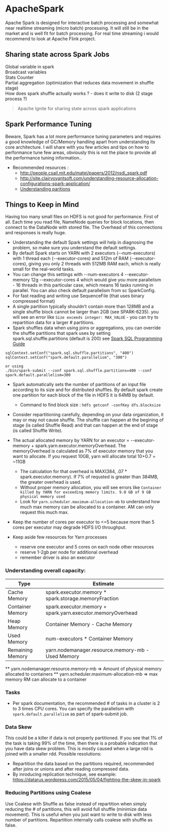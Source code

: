 # ApacheSpark
Apache Spark is designed for interactive batch processing and somewhat near realtime streaming (micro batch) processing. It will still be in the market and is well fit for batch processing. For real time streaming i would recommend to look at Apache Flink project.

## Sharing state across Spark Jobs
Global variable in spark   
Broadcast variables   
Stats Counter   
Partial aggregation (optimization that reduces data movement in shuffle stage)   
How does spark shuffle actually works ? - does it write to disk (2 stage process ?)   

 
> Apache Ignite for sharing state across spark applications

## Spark Performance Tuning
Beware, Spark has a lot more performance tuning parameters and requires a good knowledge of GC/Memory handling apart from understanding its core architecture. I will share with you few articles and tips on how to performance tune few areas, obviously this is not the place to provide all the performance tuning information..

* Recommended resources :
  * http://people.csail.mit.edu/matei/papers/2012/nsdi_spark.pdf
  * http://site.clairvoyantsoft.com/understanding-resource-allocation-configurations-spark-application/
  * [Understanding paritions](https://medium.com/parrot-prediction/partitioning-in-apache-spark-8134ad840b0)


## Things to Keep in Mind
Having too many small files on HDFS is not good for performance. First of all. Each time you read file, NameNode queries for block locations, then connect to the DataNode with stored file. The Overhead of this connections and responses is really huge.

* Understanding the  default Spark settings will help in diagnosing the problem, so make sure you understand the default settings. 
* By default Spark starts on YARN with 2 executors (--num-executors) with 1 thread each (--executor-cores) and 512m of RAM (--executor-cores), giving you only 2 threads with 512MB RAM each, which is really small for the real-world tasks.
* You can change this settings with --num-executors 4 --executor-memory 12g --executor-cores 4 which would give you more parallelism - 16 threads in this particular case, which means 16 tasks running in parallel. You can also check default parallelism from sc SparkConfig.
* For fast reading and writing use SequenceFile (that uses binary compressed format)
* A single partition typically shouldn’t contain more than 128MB and a single shuffle block cannot be larger than 2GB (see SPARK-6235). you will see an error like `Size exceeds integer: MAX_VALUE` - you can try to repartition data for a larger # partitions.
* Spark shuffles data when using joins or aggregations, you can override the shuffle partitions that spark uses by setting spark.sql.shuffle.partitions (default is 200) see [Spark SQL Programming Guide](http://spark.apache.org/docs/latest/sql-programming-guide.html#other-configuration-options)

```
sqlContext.setConf("spark.sql.shuffle.partitions", "400")
sqlContext.setConf("spark.default.parallelism", "300")

or using 
./bin/spark-submit --conf spark.sql.shuffle.partitions=400 --conf spark.default.parallelism=300
```
* Spark automatically sets the number of partitions of an input file according to its size and for distributed shuffles. By default spark create one partition for each block of the file in HDFS it is 64MB by default.
  * Command to find block size : `hdfs getconf -confKey dfs.blocksize`

* Consider repartitioning carefully, depending on your data organization, it may or may not cause shuffle. The shuffle can happen at the begining of stage (is called Shuffle Read) and that can happen at the end of stage (is called Shuffle Write).

* The actual allocated memory by YARN for an executor = --executor-memory + spark.yarn.executor.memoryOverhead. The memoryOverhead is calculated as 7% of executor memory that you want to allocate. If you request 10GB, yarn will allocate total 10+0.7 = ~11GB
  * The calculation for that overhead is MAX(384, .07 * spark.executor.memory). If 7% of requsted is greater than 384MB, the greater overhead is used.
  * Without proper memory allocation, you will see errors like `Container killed by YARN for exceeding memory limits. 9.0 GB of 9 GB physical memory used`
  * Look for `yarn.scheduler.maximum-allocation-mb` to understand how much max memory can be allocated to a container. AM can only request this much max.
* Keep the number of cores per executor to  <=5 because more than 5 cores per executor may degrade HDFS I/O throughput.
* Keep aside few resources for Yarn processes
  * reserve one executor and 5 cores on each node other resources
  * reserve 1-2gb per node for additional overhead
  * remember driver is also an executor

### Understanding overall capacity:

|Type|Estimate|
|------------|-------------------|
|Cache Memory |	spark.executor.memory * spark.storage.memoryFraction|
|Container Memory	| spark.executor.memory + spark.yarn.executor.memoryOverhead|
|Heap Memory	| Container Memory - Cache Memory|
|Used Memory	| num-executors * Container Memory|
|Remaining Memory	| yarn.nodemanager.resource.memory-mb - Used Memory|

** yarn.nodemanager.resource.memory-mb => Amount of physical memory allocated to containers
** yarn.scheduler.maximum-allocation-mb => max memory RM can allocate to a container

### Tasks
* Per spark documentation, the recommended # of tasks in a cluster is 2 to 3 times CPU cores. You can specify the parallelism with `spark.default.parallelism` as part of spark-submit job.

### Data Skew
This could be a killer if data is not properly partitioned. If you see that 1% of the task is taking 99% of the time, then there is a probable indication that you have data skew problem. This is mostly caused when a large rdd is joined with a smaller rdd. Possible resolutions:
* Repartition the data based on the partitions required, recommended after joins or unions and after reading compressed data.
* By inroducing replication technique, see example: https://datarus.wordpress.com/2015/05/04/fighting-the-skew-in-spark

### Reducing Partitions using Coalese
Use Coalese with Shuffle as false instead of repartition when simply reducing the # of partitions, this will avoid full shuffle (minimize data movement). This is useful when you just want to write to disk with less number of partitions. Repartition internally calls coalese with shuffle as false.
